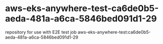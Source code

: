 # aws-eks-anywhere-test-ca6de0b5-aeda-481a-a6ca-5846bed091d1-29
repository for use with E2E test job aws-eks-anywhere-test:ca6de0b5-aeda-481a-a6ca-5846bed091d1-29
